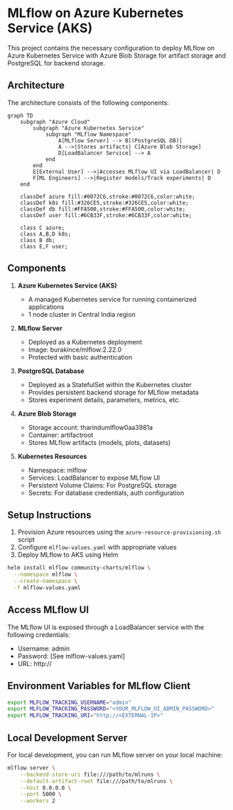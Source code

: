 # MLflow on Azure Kubernetes Service (AKS)

This project contains the necessary configuration to deploy MLflow on Azure Kubernetes Service with Azure Blob Storage for artifact storage and PostgreSQL for backend storage.

## Architecture

The architecture consists of the following components:

```mermaid
graph TD
    subgraph "Azure Cloud"
        subgraph "Azure Kubernetes Service"
            subgraph "MLflow Namespace"
                A[MLflow Server] --> B[(PostgreSQL DB)]
                A -->|Stores artifacts| C[Azure Blob Storage]
                D[LoadBalancer Service] --> A
            end
        end
        E[External User] -->|Accesses MLflow UI via LoadBalancer| D
        F[ML Engineers] -->|Register models/Track experiments| D
    end

    classDef azure fill:#0072C6,stroke:#0072C6,color:white;
    classDef k8s fill:#326CE5,stroke:#326CE5,color:white;
    classDef db fill:#FFA500,stroke:#FFA500,color:white;
    classDef user fill:#6CB33F,stroke:#6CB33F,color:white;

    class C azure;
    class A,B,D k8s;
    class B db;
    class E,F user;
```

## Components

1. **Azure Kubernetes Service (AKS)**
   - A managed Kubernetes service for running containerized applications
   - 1 node cluster in Central India region

2. **MLflow Server**
   - Deployed as a Kubernetes deployment
   - Image: burakince/mlflow:2.22.0
   - Protected with basic authentication

3. **PostgreSQL Database**
   - Deployed as a StatefulSet within the Kubernetes cluster
   - Provides persistent backend storage for MLflow metadata
   - Stores experiment details, parameters, metrics, etc.

4. **Azure Blob Storage**
   - Storage account: tharindumlflow0aa3981a
   - Container: artifactroot
   - Stores MLflow artifacts (models, plots, datasets)

5. **Kubernetes Resources**
   - Namespace: mlflow
   - Services: LoadBalancer to expose MLflow UI
   - Persistent Volume Claims: For PostgreSQL storage
   - Secrets: For database credentials, auth configuration

## Setup Instructions

1. Provision Azure resources using the `azure-resource-provisioning.sh` script
2. Configure `mlflow-values.yaml` with appropriate values
3. Deploy MLflow to AKS using Helm

```bash
helm install mlflow community-charts/mlflow \
  --namespace mlflow \
  --create-namespace \
  -f mlflow-values.yaml
```

## Access MLflow UI

The MLflow UI is exposed through a LoadBalancer service with the following credentials:
- Username: admin
- Password: [See mlflow-values.yaml]
- URL: http://<EXTERNAL-IP>

## Environment Variables for MLflow Client

```bash
export MLFLOW_TRACKING_USERNAME="admin"
export MLFLOW_TRACKING_PASSWORD="<YOUR_MLFLOW_UI_ADMIN_PASSWORD>"
export MLFLOW_TRACKING_URI="http://<EXTERNAL-IP>"
```

## Local Development Server

For local development, you can run MLflow server on your local machine:

```bash
mlflow server \
    --backend-store-uri file:///path/to/mlruns \
    --default-artifact-root file:///path/to/mlruns \
    --host 0.0.0.0 \
    --port 5000 \
    --workers 2
```
